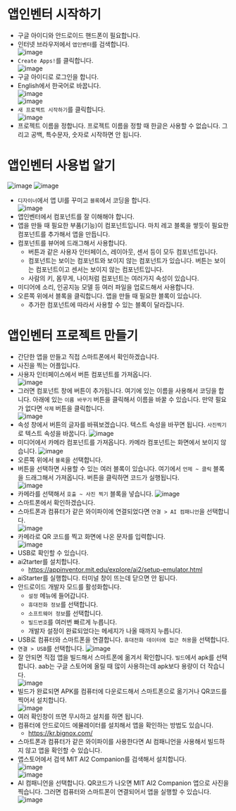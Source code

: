 # 앱인벤터 시작하기
* 구글 아이디와 안드로이드 핸드폰이 필요합니다.
* 인터넷 브라우저에서 ```앱인벤터```를 검색합니다.   
![image](https://github.com/itple-sw/appinventer/assets/76088532/a22a1d0b-a774-4ff7-97ea-213b7b58e3d3)
* ```Create Apps!```를 클릭합니다.      
![image](https://github.com/itple-sw/appinventer/assets/76088532/9d388472-8c40-44b0-bbab-65652ad3a9c2)
* 구글 아이디로 로그인을 합니다.
* English에서 한국어로 바꿉니다.      
![image](https://github.com/itple-sw/appinventer/assets/76088532/3fdf1fcc-5f5b-4749-8426-e4dedd1837c5)   
![image](https://github.com/itple-sw/appinventer/assets/76088532/80c814fb-d0c2-43ea-9638-415631cd5ee9)
* ```새 프로젝트 시작하기```를 클릭합니다.   
![image](https://github.com/itple-sw/appinventer/assets/76088532/b726482e-3731-41c9-9977-df9a78df92d9)
* 프로젝트 이름을 정합니다. 프로젝트 이름을 정할 때 한글은 사용할 수 없습니다. 그리고 공백, 특수문자, 숫자로 시작하면 안 됩니다.

# 앱인벤터 사용법 알기
![image](https://github.com/itple-sw/appinventer/assets/76088532/f7340508-1003-4073-9423-1e9dd8c2b65f)
![image](https://github.com/itple-sw/appinventer/assets/76088532/f663f1c1-da00-4fac-8fee-2c39704f88c4)
* ```디자이너```에서 앱 UI를 꾸미고 ```블록```에서 코딩을 합니다.   
![image](https://github.com/itple-sw/appinventer/assets/76088532/2e8439aa-9024-4ec6-8425-abb457c921b7)
* 앱인벤터에서 컴포넌트를 잘 이해해야 합니다.
* 앱을 만들 때 필요한 부품(기능)이 컴포넌트입니다. 마치 레고 블록을 쌓듯이 필요한 컴포넌트를 추가해서 앱을 만듭니다.
* 컴포넌트를 뷰어에 드래그해서 사용합니다. 
  * 버튼과 같은 사용자 인터페이스, 레이아웃, 센서 등이 모두 컴포넌트입니다.
  * 컴포넌트는 보이는 컴포넌트와 보이지 않는 컴포넌트가 있습니다. 버튼는 보이는 컴포넌트이고 센서는 보이지 않는 컴포넌트입니다.
  * 사람의 키, 몸무게, 나이처럼 컴포넌트는 여러가지 속성이 있습니다.
* 미디어에 소리, 인공지능 모델 등 여러 파일을 업로드해서 사용합니다.
* 오른쪽 위에서 블록을 클릭합니다. 앱을 만들 때 필요한 블록이 있습니다.
  * 추가한 컴포넌트에 따라서 사용할 수 있는 블록이 달라집니다. 

# 앱인벤터 프로젝트 만들기
* 간단한 앱을 만들고 직접 스마트폰에서 확인하겠습니다.
* 사진을 찍는 어플입니다.
* 사용자 인터페이스에서 버튼 컴포넌트를 가져옵니다.   
![image](https://github.com/itple-sw/appinventer/assets/76088532/b9e0153d-92de-4e5b-bfa5-cd7fd75519e6)
* 그러면 컴포넌트 창에 버튼이 추가됩니다. 여기에 있는 이름을 사용해서 코딩을 합니다. 아래에 있는 ```이름 바꾸기``` 버튼을 클릭해서 이름을 바꿀 수 있습니다. 만약 필요가 없다면 ```삭제``` 버튼을 클릭합니다.   
![image](https://github.com/itple-sw/appinventer/assets/76088532/5cf6c860-34c5-4598-8d9f-3d32d0a8c606)
* 속성 창에서 버튼의 글자를 바꿔보겠습니다. 텍스트 속성을 바꾸면 됩니다. ```사진찍기```로 텍스트 속성을 바꿉니다. 
![image](https://github.com/itple-sw/appinventer/assets/76088532/0b4be097-a537-47ed-b90a-7d592a579bb4)
* 미디어에서 카메라 컴포넌트를 가져옵니다. 카메라 컴포넌트는 화면에서 보이지 않습니다.
![image](https://github.com/itple-sw/appinventer/assets/76088532/bb9a3ff1-e624-4cac-bfcc-f092ddfd31a4)
* 오른쪽 위에서 ```블록```을 선택합니다.
* 버튼을 선택하면 사용할 수 있는 여러 블록이 있습니다. 여기에서 ```언제 ~ 클릭``` 블록을 드래그해서 가져옵니다. 버튼을 클릭하면 코드가 실행됩니다.    
![image](https://github.com/itple-sw/appinventer/assets/76088532/9b167c9c-95b5-4159-b44c-9bf7fd12838c)
* 카메라를 선택해서 ```호출 ~ 사진 찍기``` 블록을 넣습니다.
![image](https://github.com/itple-sw/appinventer/assets/76088532/04f4f7fe-874f-4e40-b110-48573d7ff079)
* 스마트폰에서 확인하겠습니다.
* 스마트폰과 컴퓨터가 같은 와이파이에 연결되었다면 ```연결 > AI 컴패니언```을 선택합니다.   
 ![image](https://github.com/itple-sw/appinventer/assets/76088532/20727428-8416-4d8d-87be-8abcc5ca7cbb)
* 카메라로 QR 코드를 찍고 화면에 나온 문자를 입력합니다.   
![image](https://github.com/itple-sw/appinventer/assets/76088532/bde78ef8-888d-4412-9cb9-7e4a446c1631)
* USB로 확인할 수 있습니다.
* ai2tarter를 설치합니다.
  * https://appinventor.mit.edu/explore/ai2/setup-emulator.html
* aiStarter를 실행합니다. 터미널 창이 뜨는데 닫으면 안 됩니다. 
* 안드로이드 개발자 모드를 활성화합니다.
  * ```설정``` 메뉴에 들어갑니다.
  * ```휴대전화 정보```를 선택합니다.
  * ```소프트웨어 정보```를 선택합니다.
  * ```빌드번호```를 여러번 빠르게 누릅니다.
  * 개발자 설정이 완료되었다는 메세지가 나올 때까지 누릅니다.
* USB로 컴퓨터와 스마트폰을 연결합니다. ```휴대전화 데이터에 접근 허용```을 선택합니다.
* ```연결 > USB```를 선택합니다.
![image](https://github.com/itple-sw/appinventer/assets/76088532/95491d8d-f981-47ef-aa3b-6170cd3810a0)
* 잘 안되면 직접 앱을 빌드해서 스마트폰에 옮겨서 확인합니다. ```빌드```에서 apk를 선택합니다. aab는 구글 스토어에 올릴 때 많이 사용하는데 apk보다 용량이 더 작습니다.   
![image](https://github.com/itple-sw/appinventer/assets/76088532/7b35f043-8407-4652-9a38-f5abdf58357a)
* 빌드가 완료되면 APK를 컴퓨터에 다운로드해서 스마트폰으로 옮기거나 QR코드를 찍어서 설치합니다.   
![image](https://github.com/itple-sw/appinventer/assets/76088532/06441030-2d18-433b-9877-059fca3e6861)
* 여러 확인창이 뜨면 무시하고 설치를 하면 됩니다.
* 컴퓨터에 안드로이드 에뮬레이터를 설치해서 앱을 확인하는 방법도 있습니다.
  * https://kr.bignox.com/  
* 스마트폰과 컴퓨터가 같은 와이파이를 사용한다면 AI 컴패니언을 사용해서 빌드하지 않고 앱을 확인할 수 있습니다.
* 앱스토어에서 검색 MIT AI2 Companion를 검색해서 설치합니다.   
![image](https://github.com/itple-sw/appinventer/assets/76088532/a8f88302-5656-4ce8-82bd-ce6168309935)   
![image](https://github.com/itple-sw/appinventer/assets/76088532/56897eb2-7eb5-4139-b5c8-9095b29a8247)
* AI 컴패니언을 선택합니다. QR코드가 나오면 MIT AI2 Companion 앱으로 사진을 찍습니다. 그러면 컴퓨터와 스마트폰이 연결되어서 앱을 실행할 수 있습니다.   
![image](https://github.com/itple-sw/appinventer/assets/76088532/02a9f9e8-4d8a-4eac-97d5-3d97ad6eb622)







 
 
